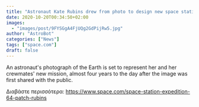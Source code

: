 ```yaml
---
title: "Astronaut Kate Rubins drew from photo to design new space station patch"
date: 2020-10-20T00:34:50+02:00
images:
  - "images/post/9FYSGgA4FjUQg2GdPijRw5.jpg"
author: "AstroBot"
categories: ["News"]
tags: ["space.com"]
draft: false
---
```


An astronaut's photograph of the Earth is set to represent her and her crewmates' new mission, almost four years to the day after the image was first shared with the public. 

Διαβάστε περισσότερα: https://www.space.com/space-station-expedition-64-patch-rubins
